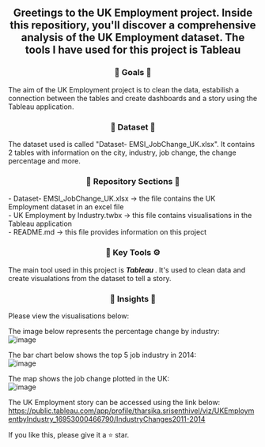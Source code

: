 <div align="center"> <h2 align="center"> Greetings to the UK Employment project. Inside this repositiory, you'll discover a comprehensive analysis of the UK Employment dataset. The tools I have used for this project is Tableau </h2> </div>

<div align="center"> <h3 align="center"> 🎯 Goals 🎯 </h3> </div>
The aim of the UK Employment project is to clean the data, estabilish a connection between the tables and create dashboards and a story using the Tableau application.

<div align="center"> <h3 align="center"> 🔢 Dataset 🔢 </h3> </div>
The dataset used is called "Dataset- EMSI_JobChange_UK.xlsx". It contains 2 tables with information on the city, industry, job change, the change percentage and more. 

<div align="center"> <h3 align="center"> 📂 Repository Sections 📂 </h3> </div> 
- Dataset- EMSI_JobChange_UK.xlsx -> the file contains the UK Employment dataset in an excel file <br>
- UK Employment by Industry.twbx -> this file contains visualisations in the Tableau application <br>
- README.md -> this file provides information on this project <br>

<div align="center"> <h3 align="center"> 🔑 Key Tools ⚙️ </h3> </div>
The main tool used in this project is <b><i> Tableau </i></b>. It's used to clean data and create visualations from the dataset to tell a story.

<div align="center"> <h3 align="center"> 🧐 Insights 🧐 </h3> </div>
Please view the visualisations below:

The image below represents the percentage change by industry: <br> 
![image](https://github.com/TharsikaSri/Tableau-Job-changeDS/assets/150933187/831620f8-daef-47b0-b89e-4bf5531ce337)

The bar chart below shows the top 5 job industry in 2014: <br>
![image](https://github.com/TharsikaSri/Tableau-Job-changeDS/assets/150933187/89ebce38-23e2-4c24-b321-1292d5449644)

The map shows the job change plotted in the UK: <br>
![image](https://github.com/TharsikaSri/Tableau-Job-changeDS/assets/150933187/5319530f-5f02-43df-bf32-22cfe4d77447)

The UK Employment story can be accessed using the link below: 
https://public.tableau.com/app/profile/tharsika.srisenthivel/viz/UKEmploymentbyIndustry_16953000466790/IndustryChanges2011-2014

If you like this, please give it a ⭐ star.
